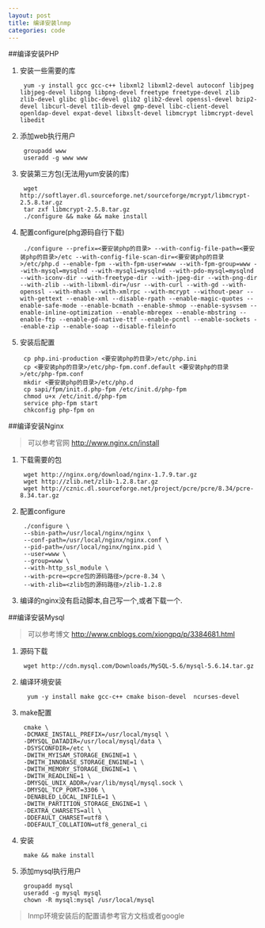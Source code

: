 ```yaml
---
layout: post
title: 编译安装lnmp
categories: code
---
```


##编译安装PHP
1. 安装一些需要的库

		yum -y install gcc gcc-c++ libxml2 libxml2-devel autoconf libjpeg libjpeg-devel libpng libpng-devel freetype freetype-devel zlib zlib-devel glibc glibc-devel glib2 glib2-devel openssl-devel bzip2-devel libcurl-devel t1lib-devel gmp-devel libc-client-devel openldap-devel expat-devel libxslt-devel libmcrypt libmcrypt-devel libedit

2. 添加web执行用户
		
		groupadd www
		useradd -g www www

3. 安装第三方包(无法用yum安装的库)

		wget http://softlayer.dl.sourceforge.net/sourceforge/mcrypt/libmcrypt-2.5.8.tar.gz
		tar zxf libmcrypt-2.5.8.tar.gz
		./configure && make && make install

4. 配置configure(phg源码自行下载)

		./configure --prefix=<要安装php的目录> --with-config-file-path=<要安装php的目录>/etc --with-config-file-scan-dir=<要安装php的目录>/etc/php.d --enable-fpm --with-fpm-user=www --with-fpm-group=www --with-mysql=mysqlnd --with-mysqli=mysqlnd --with-pdo-mysql=mysqlnd --with-iconv-dir --with-freetype-dir --with-jpeg-dir --with-png-dir --with-zlib --with-libxml-dir=/usr --with-curl --with-gd --with-openssl --with-mhash --with-xmlrpc --with-mcrypt --without-pear --with-gettext --enable-xml --disable-rpath --enable-magic-quotes --enable-safe-mode --enable-bcmath --enable-shmop --enable-sysvsem --enable-inline-optimization --enable-mbregex --enable-mbstring --enable-ftp --enable-gd-native-ttf --enable-pcntl --enable-sockets --enable-zip --enable-soap --disable-fileinfo

5. 安装后配置

		cp php.ini-production <要安装php的目录>/etc/php.ini
		cp <要安装php的目录>/etc/php-fpm.conf.default <要安装php的目录>/etc/php-fpm.conf
		mkdir <要安装php的目录>/etc/php.d
		cp sapi/fpm/init.d.php-fpm /etc/init.d/php-fpm
		chmod u+x /etc/init.d/php-fpm
		service php-fpm start
		chkconfig php-fpm on

##编译安装Nginx

>  可以参考官网 http://www.nginx.cn/install

1. 下载需要的包

		wget http://nginx.org/download/nginx-1.7.9.tar.gz
		wget http://zlib.net/zlib-1.2.8.tar.gz
		wget http://cznic.dl.sourceforge.net/project/pcre/pcre/8.34/pcre-8.34.tar.gz

2. 配置configure

		./configure \
		--sbin-path=/usr/local/nginx/nginx \
		--conf-path=/usr/local/nginx/nginx.conf \
		--pid-path=/usr/local/nginx/nginx.pid \
		--user=www \
		--group=www \
		--with-http_ssl_module \
		--with-pcre=<pcre包的源码路径>/pcre-8.34 \
		--with-zlib=<zlib包的源码路径>/zlib-1.2.8

3. 编译的nginx没有启动脚本,自己写一个,或者下载一个.

##编译安装Mysql

>  可以参考博文 http://www.cnblogs.com/xiongpq/p/3384681.html

1. 源码下载

		wget http://cdn.mysql.com/Downloads/MySQL-5.6/mysql-5.6.14.tar.gz

2. 编译环境安装

		 yum -y install make gcc-c++ cmake bison-devel  ncurses-devel

3. make配置

		cmake \
		-DCMAKE_INSTALL_PREFIX=/usr/local/mysql \
		-DMYSQL_DATADIR=/usr/local/mysql/data \
		-DSYSCONFDIR=/etc \
		-DWITH_MYISAM_STORAGE_ENGINE=1 \
		-DWITH_INNOBASE_STORAGE_ENGINE=1 \
		-DWITH_MEMORY_STORAGE_ENGINE=1 \
		-DWITH_READLINE=1 \
		-DMYSQL_UNIX_ADDR=/var/lib/mysql/mysql.sock \
		-DMYSQL_TCP_PORT=3306 \
		-DENABLED_LOCAL_INFILE=1 \
		-DWITH_PARTITION_STORAGE_ENGINE=1 \
		-DEXTRA_CHARSETS=all \
		-DDEFAULT_CHARSET=utf8 \
		-DDEFAULT_COLLATION=utf8_general_ci

4. 安装

		make && make install

5. 添加mysql执行用户

		groupadd mysql
		useradd -g mysql mysql
		chown -R mysql:mysql /usr/local/mysql

> lnmp环境安装后的配置请参考官方文档或者google